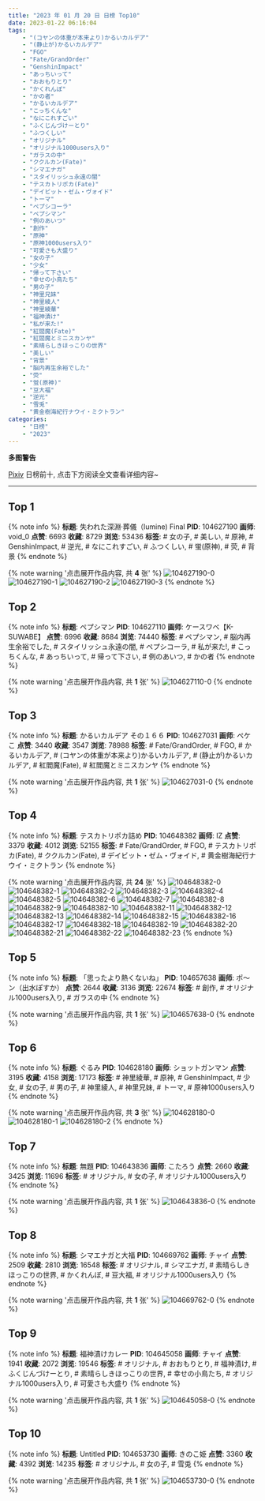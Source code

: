 ```yaml
---
title: "2023 年 01 月 20 日 日榜 Top10"
date: 2023-01-22 06:16:04
tags:
    - "(コヤンの体重が本来より)かるいカルデア"
    - "(静止が)かるいカルデア"
    - "FGO"
    - "Fate/GrandOrder"
    - "GenshinImpact"
    - "あっちいって"
    - "おおもりとり"
    - "かくれんぼ"
    - "かの者"
    - "かるいカルデア"
    - "こっちくんな"
    - "なにこれすごい"
    - "ふくじんづけーとり"
    - "ふつくしい"
    - "オリジナル"
    - "オリジナル1000users入り"
    - "ガラスの中"
    - "ククルカン(Fate)"
    - "シマエナガ"
    - "スタイリッシュ永遠の闇"
    - "テスカトリポカ(Fate)"
    - "デイビット・ゼム・ヴォイド"
    - "トーマ"
    - "ペプシコーラ"
    - "ペプシマン"
    - "例のあいつ"
    - "創作"
    - "原神"
    - "原神1000users入り"
    - "可愛さも大盛り"
    - "女の子"
    - "少女"
    - "帰って下さい"
    - "幸せの小鳥たち"
    - "男の子"
    - "神里兄妹"
    - "神里綾人"
    - "神里綾華"
    - "福神漬け"
    - "私が来た!"
    - "紅閻魔(Fate)"
    - "紅閻魔とミニスカンヤ"
    - "素晴らしきほっこりの世界"
    - "美しい"
    - "背景"
    - "脳内再生余裕でした"
    - "荧"
    - "蛍(原神)"
    - "豆大福"
    - "逆光"
    - "雪兎"
    - "黄金樹海紀行ナウイ・ミクトラン"
categories:
    - "日榜"
    - "2023"
---
```


<i class="fa fa-triangle-exclamation"></i>**多图警告**<i class="fa fa-triangle-exclamation"></i>

[Pixiv](https://www.pixiv.net/) 日榜前十, 点击下方阅读全文查看详细内容~

<!-- more -->

---

## Top 1

{% note info %}
**标题**: 失われた深淵·葬儀（lumine) Final
**PID**: 104627190 **画师**: void_0
**点赞**: 6693 **收藏**: 8729 **浏览**: 53436
**标签**: # 女の子, # 美しい, # 原神, # GenshinImpact, # 逆光, # なにこれすごい, # ふつくしい, # 蛍(原神), # 荧, # 背景
{% endnote %}

{% note warning '点击展开作品内容, 共 **4** 张' %}
![104627190-0](https://i.pixiv.re/img-original/img/2023/01/19/00/01/16/104627190_p0.jpg)
![104627190-1](https://i.pixiv.re/img-original/img/2023/01/19/00/01/16/104627190_p1.jpg)
![104627190-2](https://i.pixiv.re/img-original/img/2023/01/19/00/01/16/104627190_p2.jpg)
![104627190-3](https://i.pixiv.re/img-original/img/2023/01/19/00/01/16/104627190_p3.jpg)
{% endnote %}

## Top 2

{% note info %}
**标题**: ペプシマン
**PID**: 104627110 **画师**: ケースワベ【K-SUWABE】
**点赞**: 6996 **收藏**: 8684 **浏览**: 74440
**标签**: # ペプシマン, # 脳内再生余裕でした, # スタイリッシュ永遠の闇, # ペプシコーラ, # 私が来た!, # こっちくんな, # あっちいって, # 帰って下さい, # 例のあいつ, # かの者
{% endnote %}

{% note warning '点击展开作品内容, 共 **1** 张' %}
![104627110-0](https://i.pixiv.re/img-original/img/2023/01/19/00/00/43/104627110_p0.jpg)
{% endnote %}

## Top 3

{% note info %}
**标题**: かるいカルデア その１６６
**PID**: 104627031 **画师**: ペケこ
**点赞**: 3440 **收藏**: 3547 **浏览**: 78988
**标签**: # Fate/GrandOrder, # FGO, # かるいカルデア, # (コヤンの体重が本来より)かるいカルデア, # (静止が)かるいカルデア, # 紅閻魔(Fate), # 紅閻魔とミニスカンヤ
{% endnote %}

{% note warning '点击展开作品内容, 共 **1** 张' %}
![104627031-0](https://i.pixiv.re/img-original/img/2023/01/19/00/00/20/104627031_p0.png)
{% endnote %}

## Top 4

{% note info %}
**标题**: テスカトリポカ詰め
**PID**: 104648382 **画师**: IZ
**点赞**: 3379 **收藏**: 4012 **浏览**: 52155
**标签**: # Fate/GrandOrder, # FGO, # テスカトリポカ(Fate), # ククルカン(Fate), # デイビット・ゼム・ヴォイド, # 黄金樹海紀行ナウイ・ミクトラン
{% endnote %}

{% note warning '点击展开作品内容, 共 **24** 张' %}
![104648382-0](https://i.pixiv.re/img-original/img/2023/01/19/22/26/53/104648382_p0.jpg)
![104648382-1](https://i.pixiv.re/img-original/img/2023/01/19/22/26/53/104648382_p1.jpg)
![104648382-2](https://i.pixiv.re/img-original/img/2023/01/19/22/26/53/104648382_p2.jpg)
![104648382-3](https://i.pixiv.re/img-original/img/2023/01/19/22/26/53/104648382_p3.jpg)
![104648382-4](https://i.pixiv.re/img-original/img/2023/01/19/22/26/53/104648382_p4.jpg)
![104648382-5](https://i.pixiv.re/img-original/img/2023/01/19/22/26/53/104648382_p5.jpg)
![104648382-6](https://i.pixiv.re/img-original/img/2023/01/19/22/26/53/104648382_p6.jpg)
![104648382-7](https://i.pixiv.re/img-original/img/2023/01/19/22/26/53/104648382_p7.jpg)
![104648382-8](https://i.pixiv.re/img-original/img/2023/01/19/22/26/53/104648382_p8.jpg)
![104648382-9](https://i.pixiv.re/img-original/img/2023/01/19/22/26/53/104648382_p9.jpg)
![104648382-10](https://i.pixiv.re/img-original/img/2023/01/19/22/26/53/104648382_p10.jpg)
![104648382-11](https://i.pixiv.re/img-original/img/2023/01/19/22/26/53/104648382_p11.jpg)
![104648382-12](https://i.pixiv.re/img-original/img/2023/01/19/22/26/53/104648382_p12.jpg)
![104648382-13](https://i.pixiv.re/img-original/img/2023/01/19/22/26/53/104648382_p13.jpg)
![104648382-14](https://i.pixiv.re/img-original/img/2023/01/19/22/26/53/104648382_p14.jpg)
![104648382-15](https://i.pixiv.re/img-original/img/2023/01/19/22/26/53/104648382_p15.jpg)
![104648382-16](https://i.pixiv.re/img-original/img/2023/01/19/22/26/53/104648382_p16.jpg)
![104648382-17](https://i.pixiv.re/img-original/img/2023/01/19/22/26/53/104648382_p17.jpg)
![104648382-18](https://i.pixiv.re/img-original/img/2023/01/19/22/26/53/104648382_p18.jpg)
![104648382-19](https://i.pixiv.re/img-original/img/2023/01/19/22/26/53/104648382_p19.jpg)
![104648382-20](https://i.pixiv.re/img-original/img/2023/01/19/22/26/53/104648382_p20.jpg)
![104648382-21](https://i.pixiv.re/img-original/img/2023/01/19/22/26/53/104648382_p21.jpg)
![104648382-22](https://i.pixiv.re/img-original/img/2023/01/19/22/26/53/104648382_p22.jpg)
![104648382-23](https://i.pixiv.re/img-original/img/2023/01/19/22/26/53/104648382_p23.jpg)
{% endnote %}

## Top 5

{% note info %}
**标题**: 「思ったより熱くないね」
**PID**: 104657638 **画师**: ポ～ン（出水ぽすか）
**点赞**: 2644 **收藏**: 3136 **浏览**: 22674
**标签**: # 創作, # オリジナル1000users入り, # ガラスの中
{% endnote %}

{% note warning '点击展开作品内容, 共 **1** 张' %}
![104657638-0](https://i.pixiv.re/img-original/img/2023/01/20/07/30/01/104657638_p0.jpg)
{% endnote %}

## Top 6

{% note info %}
**标题**: ぐるみ
**PID**: 104628180 **画师**: ショットガンマン
**点赞**: 3195 **收藏**: 4158 **浏览**: 17173
**标签**: # 神里綾華, # 原神, # GenshinImpact, # 少女, # 女の子, # 男の子, # 神里綾人, # 神里兄妹, # トーマ, # 原神1000users入り
{% endnote %}

{% note warning '点击展开作品内容, 共 **3** 张' %}
![104628180-0](https://i.pixiv.re/img-original/img/2023/01/19/00/33/49/104628180_p0.jpg)
![104628180-1](https://i.pixiv.re/img-original/img/2023/01/19/00/33/49/104628180_p1.jpg)
![104628180-2](https://i.pixiv.re/img-original/img/2023/01/19/00/33/49/104628180_p2.jpg)
{% endnote %}

## Top 7

{% note info %}
**标题**: 無題
**PID**: 104643836 **画师**: こたろう
**点赞**: 2660 **收藏**: 3425 **浏览**: 11696
**标签**: # オリジナル, # 女の子, # オリジナル1000users入り
{% endnote %}

{% note warning '点击展开作品内容, 共 **1** 张' %}
![104643836-0](https://i.pixiv.re/img-original/img/2023/01/19/19/39/13/104643836_p0.png)
{% endnote %}

## Top 8

{% note info %}
**标题**: シマエナガと大福
**PID**: 104669762 **画师**: チャイ
**点赞**: 2509 **收藏**: 2810 **浏览**: 16548
**标签**: # オリジナル, # シマエナガ, # 素晴らしきほっこりの世界, # かくれんぼ, # 豆大福, # オリジナル1000users入り
{% endnote %}

{% note warning '点击展开作品内容, 共 **1** 张' %}
![104669762-0](https://i.pixiv.re/img-original/img/2023/01/20/20/30/01/104669762_p0.png)
{% endnote %}

## Top 9

{% note info %}
**标题**: 福神漬けカレー
**PID**: 104645058 **画师**: チャイ
**点赞**: 1941 **收藏**: 2072 **浏览**: 19546
**标签**: # オリジナル, # おおもりとり, # 福神漬け, # ふくじんづけーとり, # 素晴らしきほっこりの世界, # 幸せの小鳥たち, # オリジナル1000users入り, # 可愛さも大盛り
{% endnote %}

{% note warning '点击展开作品内容, 共 **1** 张' %}
![104645058-0](https://i.pixiv.re/img-original/img/2023/01/19/20/30/01/104645058_p0.png)
{% endnote %}

## Top 10

{% note info %}
**标题**: Untitled
**PID**: 104653730 **画师**: きのこ姫
**点赞**: 3360 **收藏**: 4392 **浏览**: 14235
**标签**: # オリジナル, # 女の子, # 雪兎
{% endnote %}

{% note warning '点击展开作品内容, 共 **1** 张' %}
![104653730-0](https://i.pixiv.re/img-original/img/2023/01/20/01/30/01/104653730_p0.jpg)
{% endnote %}
